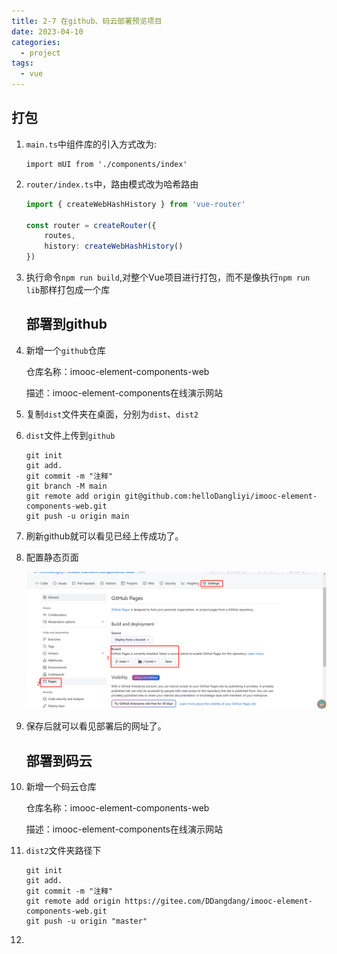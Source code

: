 ```yaml
---
title: 2-7 在github、码云部署预览项目
date: 2023-04-10
categories:
  - project
tags:
  - vue
---
```


## 打包

1. `main.ts`中组件库的引入方式改为:

   ```
   import mUI from './components/index'
   ```

2. `router/index.ts`中，路由模式改为哈希路由

   ```typescript
   import { createWebHashHistory } from 'vue-router'
   
   const router = createRouter({
       routes,
       history: createWebHashHistory()
   })
   ```

   

3. 执行命令`npm run build`,对整个Vue项目进行打包，而不是像执行`npm run lib`那样打包成一个库

   ## 部署到github

1. 新增一个`github`仓库

   仓库名称：imooc-element-components-web

   描述：imooc-element-components在线演示网站

2. 复制`dist`文件夹在桌面，分别为`dist`、`dist2`

3. `dist`文件上传到`github`

   ```
   git init
   git add.
   git commit -m "注释"
   git branch -M main
   git remote add origin git@github.com:helloDangliyi/imooc-element-components-web.git
   git push -u origin main
   ```

4. 刷新github就可以看见已经上传成功了。

5. 配置静态页面

   ![bg2](.\img\bg5.png)

6. 保存后就可以看见部署后的网址了。

   ## 部署到码云

1. 新增一个码云仓库

   仓库名称：imooc-element-components-web

   描述：imooc-element-components在线演示网站

2. `dist2`文件夹路径下

   ```
   git init
   git add.
   git commit -m "注释"
   git remote add origin https://gitee.com/DDangdang/imooc-element-components-web.git
   git push -u origin "master"
   ```
   
12. 